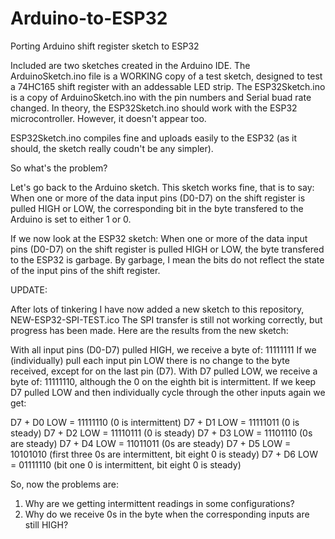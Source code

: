 # Arduino-to-ESP32
Porting Arduino shift register sketch to ESP32

Included are two sketches created in the Arduino IDE.
The ArduinoSketch.ino file is a WORKING copy of a test sketch, designed to test a 74HC165 shift register with an addessable LED strip.
The ESP32Sketch.ino is a copy of ArduinoSketch.ino with the pin numbers and Serial buad rate changed.
In theory, the ESP32Sketch.ino should work with the ESP32 microcontroller. However, it doesn't appear too.

ESP32Sketch.ino compiles fine and uploads easily to the ESP32 (as it should, the sketch really coudn't be any simpler).

So what's the problem?

Let's go back to the Arduino sketch.
This sketch works fine, that is to say:
When one or more of the data input pins (D0-D7) on the shift register is pulled HIGH or LOW, the corresponding bit in the byte transfered to the Arduino is set to either 1 or 0.

If we now look at the ESP32 sketch:
When one or more of the data input pins (D0-D7) on the shift register is pulled HIGH or LOW, the byte transfered to the ESP32 is garbage.
By garbage, I mean the bits do not reflect the state of the input pins of the shift register.

UPDATE:

After lots of tinkering I have now added a new sketch to this repository, NEW-ESP32-SPI-TEST.ico
The SPI transfer is still not working correctly, but progress has been made.
Here are the results from the new sketch:

With all input pins (D0-D7) pulled HIGH, we receive a byte of: 11111111
If we (individually) pull each input pin LOW there is no change to the byte received, except for on the last pin (D7).
With D7 pulled LOW, we receive a byte of: 11111110, although the 0 on the eighth bit is intermittent.
If we keep D7 pulled LOW and then individually cycle through the other inputs again we get:

D7 + D0 LOW = 11111110 (0 is intermittent)
D7 + D1 LOW = 11111011 (0 is steady)
D7 + D2 LOW = 11110111 (0 is steady)
D7 + D3 LOW = 11101110 (0s are steady)
D7 + D4 LOW = 11011011 (0s are steady)
D7 + D5 LOW = 10101010 (first three 0s are intermittent, bit eight 0 is steady)
D7 + D6 LOW = 01111110 (bit one 0 is intermittent, bit eight 0 is steady)

So, now the problems are:
1. Why are we getting intermittent readings in some configurations?
2. Why do we receive 0s in the byte when the corresponding inputs are still HIGH?
